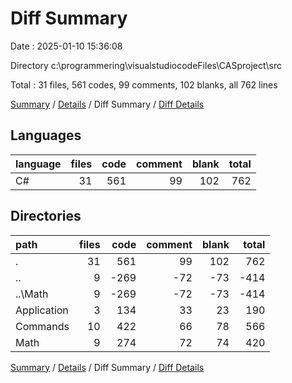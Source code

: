 # Diff Summary

Date : 2025-01-10 15:36:08

Directory c:\\programmering\\visualstudiocodeFiles\\CASproject\\src

Total : 31 files,  561 codes, 99 comments, 102 blanks, all 762 lines

[Summary](results.md) / [Details](details.md) / Diff Summary / [Diff Details](diff-details.md)

## Languages
| language | files | code | comment | blank | total |
| :--- | ---: | ---: | ---: | ---: | ---: |
| C# | 31 | 561 | 99 | 102 | 762 |

## Directories
| path | files | code | comment | blank | total |
| :--- | ---: | ---: | ---: | ---: | ---: |
| . | 31 | 561 | 99 | 102 | 762 |
| .. | 9 | -269 | -72 | -73 | -414 |
| ..\\Math | 9 | -269 | -72 | -73 | -414 |
| Application | 3 | 134 | 33 | 23 | 190 |
| Commands | 10 | 422 | 66 | 78 | 566 |
| Math | 9 | 274 | 72 | 74 | 420 |

[Summary](results.md) / [Details](details.md) / Diff Summary / [Diff Details](diff-details.md)